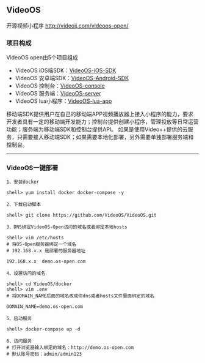 ## VideoOS
开源视频小程序 http://videojj.com/videoos-open/

### 项目构成
VideoOS open由5个项目组成 
- VideoOS iOS端SDK：[VideoOS-iOS-SDK](https://github.com/VideoOS/VideoOS-iOS-SDK)
- VideoOS 安卓端SDK：[VideoOS-Android-SDK](https://github.com/VideoOS/VideoOS-Android-SDK)
- VideoOS 控制台：[VideoOS-console](https://github.com/VideoOS/VideoOS-console)
- VideoOS 服务端：[VideoOS-server](https://github.com/VideoOS/VideoOS-server)
- VideoOS lua小程序：[VideoOS-lua-app](https://github.com/VideoOS/VideoOS-lua-app)


移动端SDK提供用户在自己的移动端APP视频播放器上接入小程序的能力，要求开发者具有一定的移动端开发能力；控制台提供创建小程序，管理投放等日常运营功能；服务端为移动端SDK和控制台提供API。
如果是使用Video++提供的云服务，只需要接入移动端SDK；如果需要本地化部署，另外需要单独部署服务端和控制台。

---

### VideoOS一键部署
```
1、安装docker

shell> yum install docker docker-compose -y 

2、下载启动脚本

shell> git clone https://github.com/VideoOS/VideoOS.git

3、DNS绑定VideoOS-Open访问的域名或者绑定本地hosts

shell> vim /etc/hosts
# 将OS-Open服务器绑定一个域名
# 192.168.x.x 是部署的服务器地址

192.168.x.x  demo.os-open.com

4、设置访问的域名

shell> cd VideoOS/docker
shell> vim .env
# 将DOMAIN_NAME后面的域名改成你dns或者hosts文件里面绑定的域名

DOMAIN_NAME=demo.os-open.com

5、启动服务

shell> docker-compose up -d 

6、访问服务
# 打开浏览器输入绑定的域名：http://demo.os-open.com
# 默认账号密码：admin/admin123
```
